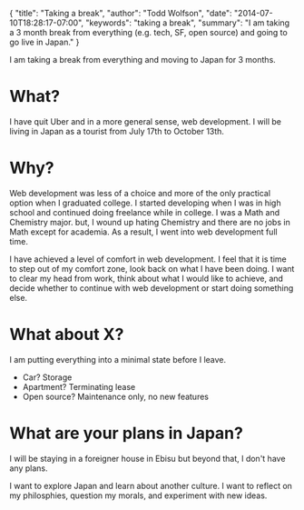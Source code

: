 {
  "title": "Taking a break",
  "author": "Todd Wolfson",
  "date": "2014-07-10T18:28:17-07:00",
  "keywords": "taking a break",
  "summary": "I am taking a 3 month break from everything (e.g. tech, SF, open source) and going to go live in Japan."
}

I am taking a break from everything and moving to Japan for 3 months.

# What?
I have quit Uber and in a more general sense, web development. I will be living in Japan as a tourist from July 17th to October 13th.

# Why?
Web development was less of a choice and more of the only practical option when I graduated college. I started developing when I was in high school and continued doing freelance while in college. I was a Math and Chemistry major. but, I wound up hating Chemistry and there are no jobs in Math except for academia. As a result, I went into web development full time.

I have achieved a level of comfort in web development. I feel that it is time to step out of my comfort zone, look back on what I have been doing. I want to clear my head from work, think about what I would like to achieve, and decide whether to continue with web development or start doing something else.

# What about X?
I am putting everything into a minimal state before I leave.

- Car? Storage
- Apartment? Terminating lease
- Open source? Maintenance only, no new features

# What are your plans in Japan?
I will be staying in a foreigner house in Ebisu but beyond that, I don't have any plans.

I want to explore Japan and learn about another culture. I want to reflect on my philosphies, question my morals, and experiment with new ideas.
